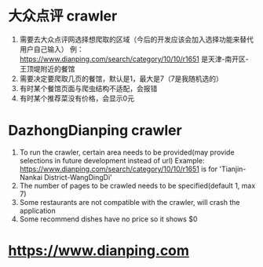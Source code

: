 # 大众点评 crawler
1. 需要去大众点评网选择想爬取的区域（今后的开发应该会加入选择功能来替代用户自己输入）
例：https://www.dianping.com/search/category/10/10/r1651 是天津-南开区-王顶堤附近的餐馆
2. 需要决定要爬取几页的餐馆，默认是1，最大是7（7是我随机选的）
3. 有时某个餐馆页面与爬虫结构不适配，会报错
4. 有时某个推荐菜没有价格，会显示0元


# DazhongDianping crawler
1. To run the crawler, certain area needs to be provided(may provide selections in future development instead of url)
Example: https://www.dianping.com/search/category/10/10/r1651 is for 'Tianjin-Nankai District-WangDingDi'
2. The number of pages to be crawled needs to be specified(default 1, max 7)
3. Some restaurants are not compatible with the crawler, will crash the application
4. Some recommend dishes have no price so it shows $0

# https://www.dianping.com
